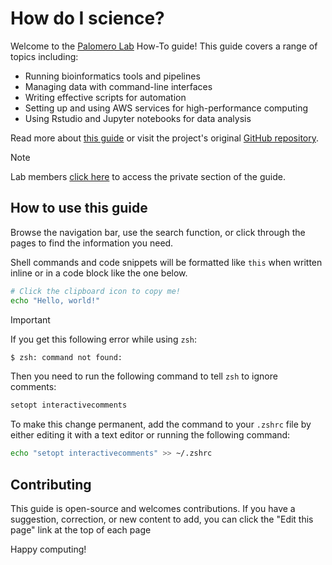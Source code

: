 # How do I science?

Welcome to the [Palomero Lab](https://www.palomerolab.org/) How-To guide!
This guide covers a range of topics including:

- Running bioinformatics tools and pipelines
- Managing data with command-line interfaces
- Writing effective scripts for automation
- Setting up and using AWS services for high-performance computing
- Using Rstudio and Jupyter notebooks for data analysis

Read more about [this guide](about.md) or visit the project's original [GitHub
repository](https://github.com/rdnajac/cbmf).

> [!NOTE]
> Lab members [click here](private/index.md) to access the private section of
> the guide.

## How to use this guide

Browse the navigation bar, use the search function,
or click through the pages to find the information you need.

Shell commands and code snippets will be formatted like `this`
when written inline or in a code block like the one below.

```sh
# Click the clipboard icon to copy me!
echo "Hello, world!"
```

> [!IMPORTANT]
> If you get this following error while using `zsh`:
>
> ```sh
> $ zsh: command not found:
> ```
>
> Then you need to run the following command to tell `zsh` to ignore comments:
>
> ```sh
> setopt interactivecomments
> ```
>
> To make this change permanent, add the command to your `.zshrc` file
> by either editing it with a text editor or running the following command:
>
> ```sh
> echo "setopt interactivecomments" >> ~/.zshrc
> ```

## Contributing

This guide is open-source and welcomes contributions.
If you have a suggestion, correction, or new content to add,
you can click the "Edit this page" link at the top of each page

Happy computing!
